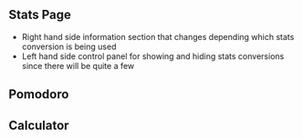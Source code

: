 ## Stats Page
- Right hand side information section that changes depending which stats conversion is being used
- Left hand side control panel for showing and hiding stats conversions since there will be quite a few

## Pomodoro

## Calculator
